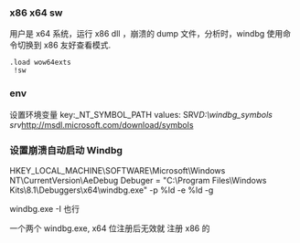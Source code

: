 


### x86 x64 sw

用户是 x64 系统，运行 x86 dll ，崩溃的 dump 文件，分析时，windbg 使用命令切换到 x86 友好查看模式.
```
.load wow64exts
 !sw
```

### env

设置环境变量
key:_NT_SYMBOL_PATH
values:
SRV*D:\windbg_symbols
srv*http://msdl.microsoft.com/download/symbols


### 设置崩溃自动启动 Windbg
HKEY_LOCAL_MACHINE\SOFTWARE\Microsoft\Windows NT\CurrentVersion\AeDebug
Debuger = "C:\Program Files\Windows Kits\8.1\Debuggers\x64\windbg.exe" -p %ld -e %ld -g

windbg.exe -I 也行

一个两个 windbg.exe, x64 位注册后无效就 注册 x86 的